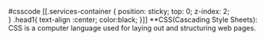 #csscode 
[[.services-container {
    position: sticky;
    top: 0;
    z-index: 2;  
} 
.head1{
	text-align :center;
	color:black;
}]]
**CSS(Cascading Style Sheets): CSS is a computer language used for laying out and structuring web pages.